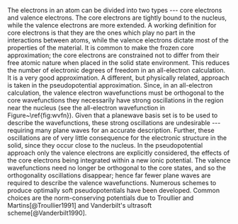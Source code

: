 The electrons in an atom can be divided into two types --- core
electrons and valence electrons. The core electrons are tightly bound
to the nucleus, while the valence electrons are more extended. A
working definition for core electrons is that they are the ones which
play no part in the interactions between atoms, while the valence
electrons dictate most of the properties of the material. It is common
to make the frozen core approximation; the core electrons are
constrained not to differ from their free atomic nature when placed in
the solid state environment. This reduces the number of electronic
degrees of freedom in an all-electron calculation. It is a very good
approximation. A different, but physically related, approach is taken
in the pseudopotential approximation. Since, in an all-electron calculation, the valence electron
wavefunctions must be orthogonal to the core wavefunctions they
necessarily have strong oscillations in the region near the nucleus
(see the all-electron wavefunction in Figure~\ref{fig:wvfn}). Given
that a planewave basis set is to be used to describe the
wavefunctions, these strong oscillations are undesirable --- requiring
many plane waves for an accurate description. Further, these
oscillations are of very little consequence for the electronic
structure in the solid, since they occur close to the nucleus.
In the pseudopotential
approach only the valence electrons are explicitly considered, the
effects of the core electrons being integrated within a new ionic
potential. The valence wavefunctions need no longer be orthogonal to
the core states, and so the orthogonality oscillations disappear;
hence far fewer plane waves are required to describe the valence
wavefunctions.
Numerous schemes to produce optimally soft
pseudopotentials have been developed. Common choices are the
norm-conserving potentials due to Troullier and
Martins[@Troullier1991] and Vanderbilt's ultrasoft
scheme[@Vanderbilt1990].

